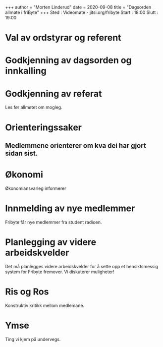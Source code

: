 +++
author = "Morten Linderud"
date = 2020-09-08
title = "Dagsorden allmøte i friByte"
+++
Sted : Videomøte - jitsi.org/fribyte Start : 18:00 Slutt : 19:00

# Val av ordstyrar og referent

# Godkjenning av dagsorden og innkalling

# Godkjenning av referat

Les før allmøtet om mogleg.

# Orienteringssaker

## Medlemmene orienterer om kva dei har gjort sidan sist.

# Økonomi

Økonomiansvarleg informerer

# Innmelding av nye medlemmer

Fribyte får nye medlemmer fra student radioen.

# Planlegging av videre arbeidskvelder

Det må planlegges videre arbeidskvelder for å sette opp et
hensiktsmessig system for Fribyte fremover. Vi diskuterer muligheter!

# Ris og Ros

Konstruktiv kritikk mellom medlemane.

# Ymse

Ting vi kjem på undervegs.
